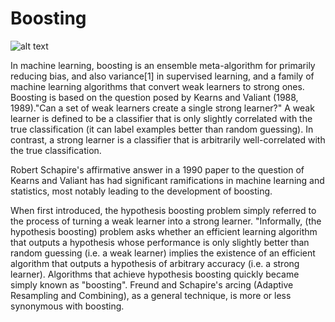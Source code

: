 # Boosting

![alt text](https://images.unsplash.com/photo-1524178232363-1fb2b075b655?ixlib=rb-1.2.1&ixid=eyJhcHBfaWQiOjEyMDd9&auto=format&fit=crop&w=1050&q=80)

In machine learning, boosting is an ensemble meta-algorithm for primarily reducing bias, and also variance[1] in supervised learning, and a family of machine learning algorithms that convert weak learners to strong ones. Boosting is based on the question posed by Kearns and Valiant (1988, 1989)."Can a set of weak learners create a single strong learner?" A weak learner is defined to be a classifier that is only slightly correlated with the true classification (it can label examples better than random guessing). In contrast, a strong learner is a classifier that is arbitrarily well-correlated with the true classification.

Robert Schapire's affirmative answer in a 1990 paper to the question of Kearns and Valiant has had significant ramifications in machine learning and statistics, most notably leading to the development of boosting.

When first introduced, the hypothesis boosting problem simply referred to the process of turning a weak learner into a strong learner. "Informally, (the hypothesis boosting) problem asks whether an efficient learning algorithm that outputs a hypothesis whose performance is only slightly better than random guessing (i.e. a weak learner) implies the existence of an efficient algorithm that outputs a hypothesis of arbitrary accuracy (i.e. a strong learner). Algorithms that achieve hypothesis boosting quickly became simply known as "boosting". Freund and Schapire's arcing (Adaptive Resampling and Combining), as a general technique, is more or less synonymous with boosting.

